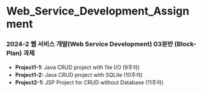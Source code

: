 # Web_Service_Development_Assignment

### 2024-2 웹 서비스 개발(Web Service Development) 03분반 (Block-Plan) 과제
- **Project1-1:** Java CRUD project with file I/O (9주차)
- **Project1-2:** Java CRUD project with SQLite (10주차)
- **Project2-1:** JSP Project for CRUD without Database (11주차)